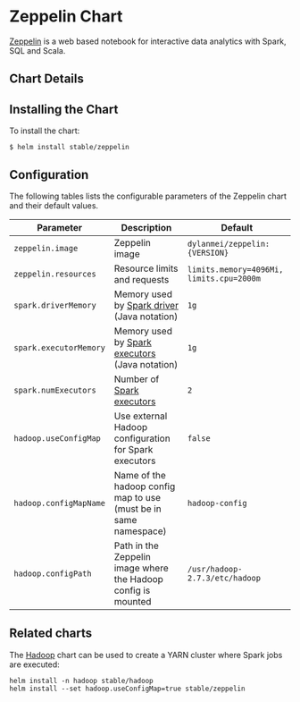 # Zeppelin Chart

[Zeppelin](https://zeppelin.apache.org/) is a web based notebook for interactive data analytics with Spark, SQL and Scala.

## Chart Details

## Installing the Chart

To install the chart:

```
$ helm install stable/zeppelin
```

## Configuration

The following tables lists the configurable parameters of the Zeppelin chart and their default values.

| Parameter                            | Description                                | Default                                                    |
| -------------------------------      | -------------------------------            | ---------------------------------------------------------- |
| `zeppelin.image`                              | Zeppelin image                            | `dylanmei/zeppelin:{VERSION}`                              |
| `zeppelin.resources`                    | Resource limits and requests                          | `limits.memory=4096Mi, limits.cpu=2000m`                                             |
| `spark.driverMemory`                  | Memory used by [Spark driver](https://spark.apache.org/docs/latest/configuration.html#application-properties) (Java notation)                    | `1g`                                                     |
| `spark.executorMemory`                  | Memory used by [Spark executors](https://spark.apache.org/docs/latest/running-on-yarn.html) (Java notation)                    | `1g`                                                     |
| `spark.numExecutors`                  | Number of [Spark executors](https://spark.apache.org/docs/latest/running-on-yarn.html)                    | `2`                                                     |
| `hadoop.useConfigMap`                  | Use external Hadoop configuration for Spark executors                    | `false`                                                     |
| `hadoop.configMapName`                  | Name of the hadoop config map to use (must be in same namespace)                    | `hadoop-config`                                                     |
| `hadoop.configPath`                  | Path in the Zeppelin image where the Hadoop config is mounted                    | `/usr/hadoop-2.7.3/etc/hadoop`                                                     |

## Related charts

The [Hadoop](https://github.com/kubernetes/charts/tree/master/stable/hadoop) chart can be used to create a YARN cluster where Spark jobs are executed:

```
helm install -n hadoop stable/hadoop
helm install --set hadoop.useConfigMap=true stable/zeppelin
```
